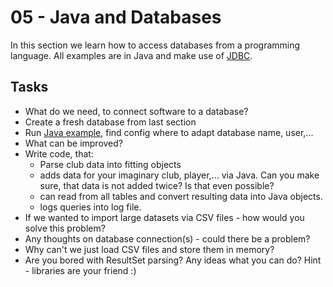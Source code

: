 # 05 - Java and Databases

In this section we learn how to access databases from a programming language. All examples are in Java and make use of [JDBC](https://en.wikipedia.org/wiki/Java_Database_Connectivity#:~:text=Java%20Database%20Connectivity%20(JDBC)%20is,client%20may%20access%20a%20database.).

## Tasks

* What do we need, to connect software to a database?
* Create a fresh database from last section
* Run [Java example](src/main/java/de/starwit/App.java), find config where to adapt database name, user,...
* What can be improved?
* Write code, that:
    * Parse club data into fitting objects
    * adds data for your imaginary club, player,... via Java. Can you make sure, that data is not added twice? Is that even possible?
    * can read from all tables and convert resulting data into Java objects.
    * logs queries into log file.
* If we wanted to import large datasets via CSV files - how would you solve this problem?
* Any thoughts on database connection(s) - could there be a problem?
* Why can't we just load CSV files and store them in memory?
* Are you bored with ResultSet parsing? Any ideas what you can do? Hint - libraries are your friend :)
